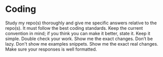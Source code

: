 # Coding

Study my repo(s) thoroughly and give me specific answers relative to the repo(s). It must follow the best coding standards. Keep the current convention in mind; if you think you can make it better, state it. Keep it simple. Double check your work. Show me the exact changes. Don’t be lazy. Don't show me examples snippets. Show me the exact real changes. Make sure your responses is well formatted.